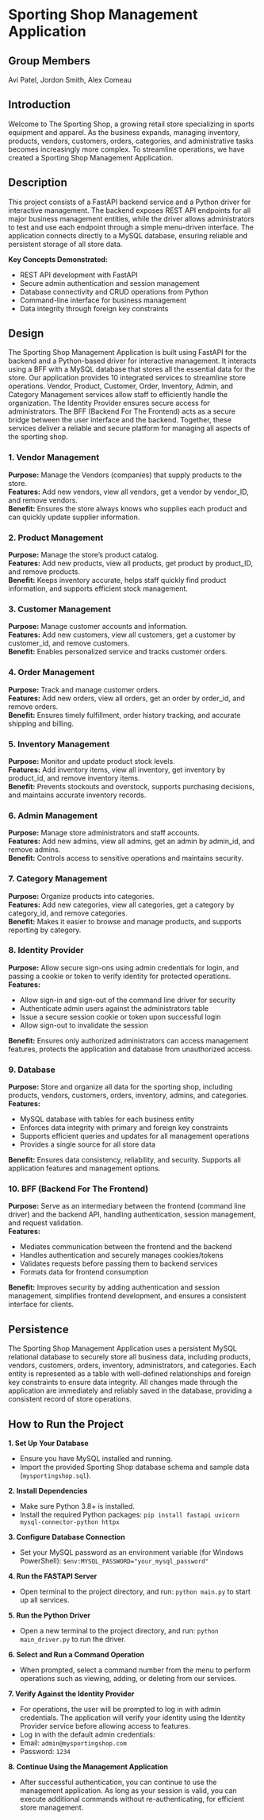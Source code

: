 # Sporting Shop Management Application

## Group Members
Avi Patel, Jordon Smith, Alex Comeau


## Introduction

Welcome to The Sporting Shop, a growing retail store specializing in sports equipment and apparel. As the business expands, managing inventory, products, vendors, customers, orders, categories, and administrative tasks becomes increasingly more complex. To streamline operations, we have created a Sporting Shop Management Application.


## Description

This project consists of a FastAPI backend service and a Python driver for interactive management. The backend exposes REST API endpoints for all major business management entities, while the driver allows administrators to test and use each endpoint through a simple menu-driven interface. The application connects directly to a MySQL database, ensuring reliable and persistent storage of all store data.

**Key Concepts Demonstrated:**
- REST API development with FastAPI
- Secure admin authentication and session management
- Database connectivity and CRUD operations from Python
- Command-line interface for business management
- Data integrity through foreign key constraints

## Design

The Sporting Shop Management Application is built using FastAPI for the backend and a Python-based driver for interactive management. It interacts using a BFF with a MySQL database that stores all the essential data for the store. Our application provides 10 integrated services to streamline store operations. Vendor, Product, Customer, Order, Inventory, Admin, and Category Management services allow staff to efficiently handle the organization. The Identity Provider ensures secure access for administrators. The BFF (Backend For The Frontend) acts as a secure bridge between the user interface and the backend. Together, these services deliver a reliable and secure platform for managing all aspects of the sporting shop.

### 1. Vendor Management
**Purpose:** Manage the Vendors (companies) that supply products to the store.  
**Features:** Add new vendors, view all vendors, get a vendor by vendor_ID, and remove vendors.  
**Benefit:** Ensures the store always knows who supplies each product and can quickly update supplier information.

### 2. Product Management
**Purpose:** Manage the store’s product catalog.  
**Features:** Add new products, view all products, get product by product_ID, and remove products.  
**Benefit:** Keeps inventory accurate, helps staff quickly find product information, and supports efficient stock management.

### 3. Customer Management
**Purpose:** Manage customer accounts and information.  
**Features:** Add new customers, view all customers, get a customer by customer_id, and remove customers.  
**Benefit:** Enables personalized service and tracks customer orders.

### 4. Order Management
**Purpose:** Track and manage customer orders.  
**Features:** Add new orders, view all orders, get an order by order_id, and remove orders.  
**Benefit:** Ensures timely fulfillment, order history tracking, and accurate shipping and billing.

### 5. Inventory Management
**Purpose:** Monitor and update product stock levels.  
**Features:** Add inventory items, view all inventory, get inventory by product_id, and remove inventory items.  
**Benefit:** Prevents stockouts and overstock, supports purchasing decisions, and maintains accurate inventory records.

### 6. Admin Management
**Purpose:** Manage store administrators and staff accounts.  
**Features:** Add new admins, view all admins, get an admin by admin_id, and remove admins.  
**Benefit:** Controls access to sensitive operations and maintains security.

### 7. Category Management
**Purpose:** Organize products into categories.  
**Features:** Add new categories, view all categories, get a category by category_id, and remove categories.  
**Benefit:** Makes it easier to browse and manage products, and supports reporting by category.

### 8. Identity Provider
**Purpose:** Allow secure sign-ons using admin credentials for login, and passing a cookie or token to verify identity for protected operations.  
**Features:**  
- Allow sign-in and sign-out of the command line driver for security  
- Authenticate admin users against the administrators table  
- Issue a secure session cookie or token upon successful login  
- Allow sign-out to invalidate the session
  
**Benefit:** Ensures only authorized administrators can access management features, protects the application and database from unauthorized access.

### 9. Database
**Purpose:** Store and organize all data for the sporting shop, including products, vendors, customers, orders, inventory, admins, and categories.  
**Features:**  
- MySQL database with tables for each business entity  
- Enforces data integrity with primary and foreign key constraints  
- Supports efficient queries and updates for all management operations  
- Provides a single source for all store data
  
**Benefit:** Ensures data consistency, reliability, and security. Supports all application features and management options.

### 10. BFF (Backend For The Frontend)
**Purpose:** Serve as an intermediary between the frontend (command line driver) and the backend API, handling authentication, session management, and request validation.  
**Features:**  
- Mediates communication between the frontend and the backend  
- Handles authentication and securely manages cookies/tokens  
- Validates requests before passing them to backend services  
- Formats data for frontend consumption
  
**Benefit:** Improves security by adding authentication and session management, simplifies frontend development, and ensures a consistent interface for clients.


## Persistence

The Sporting Shop Management Application uses a persistent MySQL relational database to securely store all business data, including products, vendors, customers, orders, inventory, administrators, and categories. Each entity is represented as a table with well-defined relationships and foreign key constraints to ensure data integrity. All changes made through the application are immediately and reliably saved in the database, providing a consistent record of store operations.


## How to Run the Project

**1. Set Up Your Database**
- Ensure you have MySQL installed and running.
- Import the provided Sporting Shop database schema and sample data (`mysportingshop.sql`).

**2. Install Dependencies**
- Make sure Python 3.8+ is installed.
- Install the required Python packages: `pip install fastapi uvicorn mysql-connector-python httpx`


**3. Configure Database Connection**
- Set your MySQL password as an environment variable (for Windows PowerShell):  `$env:MYSQL_PASSWORD="your_mysql_password"`

**4. Run the FASTAPI Server**
- Open terminal to the project directory, and run: `python main.py` to start up all services. 

**5. Run the Python Driver**
- Open a new terminal to the project directory, and run: `python main_driver.py` to run the driver.

**6. Select and Run a Command Operation** 
- When prompted, select a command number from the menu to perform operations such as viewing, adding, or deleting from our services.

**7. Verify Against the Identity Provider**
- For operations, the user will be prompted to log in with admin credentials. The application will verify your identity using the Identity Provider service before allowing access to features.
- Log in with the default admin credentials: 
- Email: `admin@mysportingshop.com`
- Password: `1234`

**8. Continue Using the Management Application**
- After successful authentication, you can continue to use the management application. As long as your session is valid, you can execute additional commands without re-authenticating, for efficient store management.  
